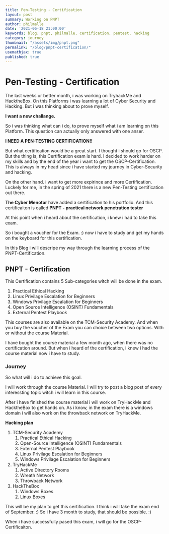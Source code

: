 ```yaml
---
title: Pen-Testing - Certification
layout: post
summary: Working on PNPT
author: philmalle
date: '2021-06-18 21:00:00'
keywords: blog, pnpt, philmalle, certification, pentest, hacking
category: journey
thumbnail: "/assets/img/pnpt.png"
permalink: "/blog/pnpt-certification/"
usemathjax: true
published: true
---
```


# Pen-Testing - Certification

The last weeks or better month, i was working on TryhackMe and HacktheBox. On this Platforms i was learning a lot of Cyber Security and Hacking. 
But i was thinking about to prove myself. 

**I want a new challange.**

So i was thinking what can i do, to prove myself what i am learning on this Platform. 
This question can actually only answered with one anser. 

**I NEED A PEN-TESTING CERTIFICATION!!**

But what certification would be a great start. I thought i should go for OSCP. But the thing is, this Certification exam is hard. 
I decided to work harder on my skills and by the end of the year i want to get the OSCP-Certification. 
This is always in my head since i have started my journey in Cyber-Security and hacking. 

On the other hand. i want to get more expirince and more Certification. 
Luckely for me, in the spring of 2021 there is a new Pen-Testing certification out there. 

**The Cyber Menotor** have added a certification to his portfolio. 
And this certificaiton is called **PNPT - practical network penetration tester**

At this point when i heard about the certification, i knew i had to take this exam. 

So i bought a voucher for the Exam. :) 
now i have to study and get my hands on the keyboard for this certification. 

In this Blog i will descripe my way through the learning process of the PNPT-Certification. 

## PNPT - Certification

This Certification contains 5 Sub-categories witch will be done in the exam. 

1. Practical Ethical Hacking
2. Linux Privilage Escalation for Beginners
3. Windows Privilage Escalation for Beginners
4. Open Source Intelligence (OSINT) Fundamentals
5. External Pentest Playbook

This courses are also available on the TCM-Security Academy. 
And when you buy the voucher of the Exam you can choice between two options. With or without the course Material. 

I have bought the course material a few month ago, when there was no certification around. 
But when i heard of the certification, i knew i had the course material now i have to study.

### Journey

So what will i do to achieve this goal. 

I will work through the course Material. I will try to post a blog post of every interessting topic witch i will learn in this course. 

After i have finished the course material i will work on TryHackMe and HacktheBox to get hands on. 
As i know, in the exam there is a windows domain i will also work on the throwback network on TryHackMe.

**Hacking plan**

1. TCM-Security Academy
	1. Practical Ethical Hacking
	2. Open-Source Intelligence (OSINT) Fundamentals
	3. External Pentest Playbook
	4. Linux Privilage Escalation for Beginners
	5. Windows Privilage Escalation for Beginners
2. TryHackMe
	1. Active Directory Rooms
	2. Wreath Network
	3. Throwback Network
3. HackTheBox
	1. Windows Boxes
	2. Linux Boxes

This will be my plan to get this certification. I think i will take the exam end of September. :) 
So i have 3 month to study, that should be possible. :) 

When i have successfully pased this exam, i will go for the OSCP-Certificaiton. 
